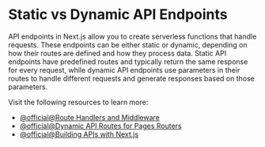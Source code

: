 # Static vs Dynamic API Endpoints

API endpoints in Next.js allow you to create serverless functions that handle requests. These endpoints can be either static or dynamic, depending on how their routes are defined and how they process data. Static API endpoints have predefined routes and typically return the same response for every request, while dynamic API endpoints use parameters in their routes to handle different requests and generate responses based on those parameters.

Visit the following resources to learn more:

- [@official@Route Handlers and Middleware](https://nextjs.org/docs/app/getting-started/route-handlers-and-middleware)
- [@official@Dynamic API Routes for Pages Routers](https://nextjs.org/docs/pages/building-your-application/routing/api-routes#dynamic-api-routes)
- [@official@Building APIs with Next.js](https://nextjs.org/blog/building-apis-with-nextjs#12-app-router-vs-pages-router)